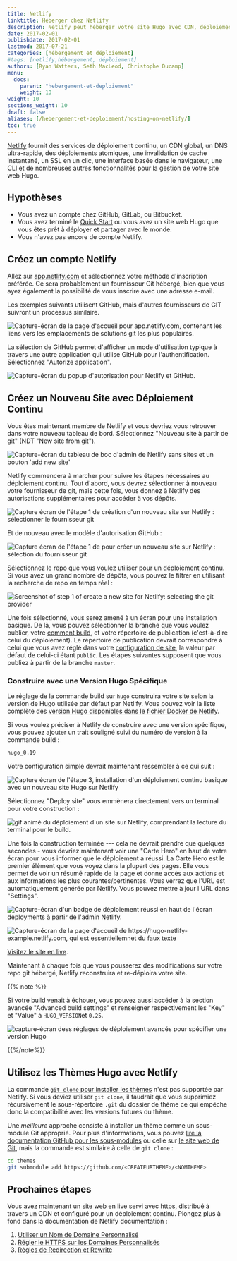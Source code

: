 ```yaml
---
title: Netlify
linktitle: Héberger chez Netlify
description: Netlify peut héberger votre site Hugo avec CDN, déploiement continu, HTTPS-en-1-clic, une GUI d'admin et sa propre CLI.
date: 2017-02-01
publishdate: 2017-02-01
lastmod: 2017-07-21
categories: [hébergement et déploiement]
#tags: [netlify,hébergement, déploiement]
authors: [Ryan Watters, Seth MacLeod, Christophe Ducamp]
menu:
  docs:
    parent: "hebergement-et-deploiement"
    weight: 10
weight: 10
sections_weight: 10
draft: false
aliases: [/hebergement-et-deploiement/hosting-on-netlify/]
toc: true
---
```


[Netlify][netlify] fournit des services de déploiement continu, un CDN global, un DNS ultra-rapide, des déploiements atomiques, une invalidation de cache instantané, un SSL en un clic, une interface basée dans le navigateur, une CLI et de nombreuses autres fonctionnalités pour la gestion de votre site web Hugo.

## Hypothèses

* Vous avez un compte chez GitHub, GitLab, ou Bitbucket.
* Vous avez terminé le [Quick Start][] ou vous avez un site web Hugo que vous êtes prêt à déployer et partager avec le monde.
* Vous n'avez pas encore de compte Netlify.

## Créez un compte Netlify

Allez sur [app.netlify.com][] et sélectionnez votre méthode d'inscription préférée. Ce sera probablement un fournisseur Git hébergé, bien que vous ayez également la possibilité de vous inscrire avec une adresse e-mail.

Les exemples suivants utilisent GitHub, mais d'autres fournisseurs de GIT suivront un processus similaire.

![Capture-écran de la page d'accueil pour app.netlify.com, contenant les liens vers les emplacements de solutions git les plus populaires.](/images/hosting-and-deployment/hosting-on-netlify/netlify-signup.jpg)

La sélection de GitHub permet d'afficher un mode d'utilisation typique à travers une autre application qui utilise GitHub pour l'authentification. Sélectionnez "Autorize application".

![Capture-écran du popup d'autorisation pour Netlify et GitHub.](/images/hosting-and-deployment/hosting-on-netlify/netlify-first-authorize.jpg)

## Créez un Nouveau Site avec Déploiement Continu

Vous êtes maintenant membre de Netlify et vous devriez vous retrouver dans votre nouveau tableau de bord. Sélectionnez "Nouveau site à partir de git" (NDT "New site from git").

![Capture-écran du tableau de boc d'admin de Netlify sans sites et un bouton 'add new site'](/images/hosting-and-deployment/hosting-on-netlify/netlify-add-new-site.jpg)

Netlify commencera à marcher pour suivre les étapes nécessaires au déploiement continu. Tout d'abord, vous devrez sélectionner à nouveau votre fournisseur de git, mais cette fois, vous donnez à Netlify des autorisations supplémentaires pour accéder à vos dépôts.

![Capture écran de l'étape 1 de création d'un nouveau site sur  Netlify : sélectionner le fournisseur git](/images/hosting-and-deployment/hosting-on-netlify/netlify-create-new-site-step-1.jpg)

Et de nouveau avec le modèle d'autorisation GitHub :

![Capture écran de l'étape 1 de pour créer un nouveau site sur Netlify : sélection du fournisseur git](/images/hosting-and-deployment/hosting-on-netlify/netlify-authorize-added-permissions.jpg)

Sélectionnez le repo que vous voulez utiliser pour un déploiement continu. Si vous avez un grand nombre de dépôts, vous pouvez le filtrer en utilisant la recherche de repo en temps réel : 

![Screenshot of step 1 of create a new site for Netlify: selecting the git provider](/images/hosting-and-deployment/hosting-on-netlify/netlify-create-new-site-step-2.jpg)

Une fois sélectionné, vous serez amené à un écran pour une installation basique. De là, vous pouvez sélectionner la branche que vous voulez publier, votre [comment build][build command], et votre répertoire de publication (c'est-à-dire celui du déploiement). Le répertoire de publication devrait correspondre à celui que vous avez réglé dans votre [configuration de site][config], la valeur par défaut de celui-ci étant `public`. Les étapes suivantes supposent que vous publiez à partir de la branche `master`.

### Construire avec une Version Hugo Spécifique

Le réglage de la commande build sur `hugo` construira votre site selon la version de Hugo utilisée par défaut par Netlify. Vous pouvez voir la liste complète des [version Hugo disponibles dans le fichier Docker de Netlify][hugoversions].

Si vous voulez préciser à Netlify de construire avec une version spécifique, vous pouvez ajouter un trait souligné suivi du numéro de version à la commande build : 

```bash
hugo_0.19
```

Votre configuration simple devrait maintenant ressembler à ce qui suit :

![Capture écran de l'étape 3, installation d'un déploiement continu basique avec un nouveau site Hugo sur Netlify](/images/hosting-and-deployment/hosting-on-netlify/netlify-create-new-site-step-3.jpg)

Sélectionnez "Deploy site" vous emmènera directement vers un terminal pour votre construction : 

![gif animé du déploiement d'un site sur Netlify, comprendant la lecture du terminal pour le build.](/images/hosting-and-deployment/hosting-on-netlify/netlify-deploying-site.gif)

Une fois la construction terminée --- cela ne devrait prendre que quelques secondes - vous devriez maintenant voir une "Carte Hero" en haut de votre écran pour vous informer que le déploiement a réussi. La Carte Hero est le premier élément que vous voyez dans la plupart des pages. Elle vous permet de voir un résumé rapide de la page et donne accès aux actions et aux informations les plus courantes/pertinentes. Vous verrez que l'URL est automatiquement générée par Netlify. Vous pouvez mettre à jour l'URL dans "Settings".

![Capture-écran d'un badge de déploiement réussi en haut de l'écran deployments à partir de l'admin Netlify.](/images/hosting-and-deployment/hosting-on-netlify/netlify-deploy-published.jpg)

![Capture-écran de la page d'accueil de https://hugo-netlify-example.netlify.com, qui est essentiellemnet du faux texte](/images/hosting-and-deployment/hosting-on-netlify/netlify-live-site.jpg)

[Visitez le site en live][visit].

Maintenant à chaque fois que vous pousserez des modifications sur votre repo git hébergé, Netlify reconstruira et re-déploira votre site.

{{% note %}}

Si votre build venait à échouer, vous pouvez aussi accéder à la section avancée "Advanced build settings" et renseigner respectivement les "Key" et "Value" à `HUGO_VERSION`et `0.25`.


![capture-écran dess réglages de déploiement avancés pour spécifier une version Hugo](/images/hosting-and-deployment/hosting-on-netlify/netlify-deploying-hugo-0.25.png)

{{%/note%}}


## Utilisez les Thèmes Hugo avec Netlify

La commande [`git clone` pour installer les thèmes][installthemes] n'est pas supportée par Netlify. Si vous deviez utiliser `git clone`, il faudrait que vous supprimiez récursivement le sous-répertoire `.git` du dossier de thème ce qui empêche donc la compatibilité avec les versions futures du thème.

Une *meilleure* approche consiste à installer un thème comme un sous-module Git approprié. Pour plus d'informations, vous pouvez  [lire la documentation GitHub pour les sous-modules][ghsm] ou celle sur [le site web de Git][gitsm], mais la commande est similaire à celle de `git clone` : 

```bash
cd themes
git submodule add https://github.com/<CREATEURTHEME>/<NOMTHEME>
```

## Prochaines étapes

Vous avez maintenant un site web en live servi avec https, distribué à travers un CDN et configuré pour un déploiement continu. Plongez plus à fond dans la documentation de Netlify documentation :

1. [Utiliser un Nom de Domaine Personnalisé][]
2. [Régler le HTTPS sur les Domaines Personnalisés][httpscustom]
3. [Règles de Redirection et Rewrite][]


[app.netlify.com]: https://app.netlify.com
[build command]: /getting-started/usage/#the-hugo-command
[config]: /demarrage/configuration/
[ghsm]: https://github.com/blog/2104-working-with-submodules
[gitsm]: https://git-scm.com/book/en/v2/Git-Tools-Submodules
[httpscustom]: https://www.netlify.com/docs/ssl/
[hugoversions]: https://github.com/netlify/build-image/blob/master/Dockerfile#L166
[installthemes]: /themes/installing/
[netlify]: https://www.netlify.com/
[netlifysignup]: https://app.netlify.com/signup
[Quick Start]: /demarrage/quickstart/
[Règles de Redirection et Rewrite]: https://www.netlify.com/docs/redirects/
[Utiliser un Nom de Domaine Personnalisé]: https://www.netlify.com/docs/custom-domains/
[visit]: https://hugo-netlify-example.netlify.com
